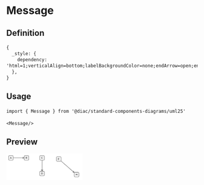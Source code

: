 # Message

## Definition

```
{
  _style: { 
    dependency: 'html=1;verticalAlign=bottom;labelBackgroundColor=none;endArrow=open;endFill=0;',
  },
}
```

## Usage

```
import { Message } from '@diac/standard-components-diagrams/uml25'

<Message/>
```

## Preview

<img src="./message.png" width="200"/>
